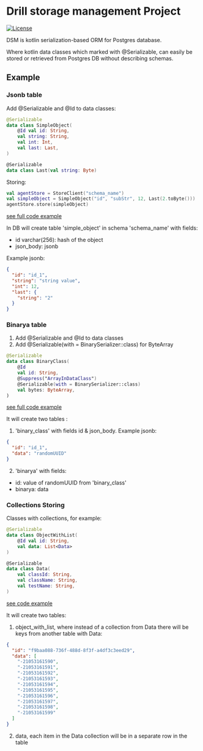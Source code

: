 # Drill storage management Project

[![License](https://camo.githubusercontent.com/8e7da7b6b632d5ef4bce9a550a5d5cfe400ca1fe/68747470733a2f2f696d672e736869656c64732e696f2f62616467652f6c6963656e73652d4170616368652532304c6963656e7365253230322e302d626c75652e7376673f7374796c653d666c6174)](http://www.apache.org/licenses/LICENSE-2.0)

DSM is kotlin serialization-based ORM for Postgres database.

Where kotlin data classes which marked with @Serializable, can easily be stored or retrieved from Postgres DB without
describing schemas.

## Example

### Jsonb table

Add @Serializable and @Id to data classes:
```kotlin
@Serializable
data class SimpleObject(
    @Id val id: String,
    val string: String,
    val int: Int,
    val last: Last,
)

@Serializable
data class Last(val string: Byte)
```

Storing:
```kotlin
val agentStore = StoreClient("schema_name")
val simpleObject = SimpleObject("id", "subStr", 12, Last(2.toByte()))
agentStore.store(simpleObject)
```

[see full code example](src/test/kotlin/DsmCoreTest.kt)

In DB will create table 'simple_object' in schema 'schema_name' with fields:
- id varchar(256): hash of the object
- json_body: jsonb

Example jsonb:
```json
{
  "id": "id_1",
  "string": "string value",
  "int": 12,
  "last": {
    "string": "2"
  }
}
```

### Binarya table

1) Add @Serializable and @Id to data classes
2) Add @Serializable(with = BinarySerializer::class) for ByteArray
```kotlin
@Serializable
data class BinaryClass(
    @Id
    val id: String,
    @Suppress("ArrayInDataClass")
    @Serializable(with = BinarySerializer::class)
    val bytes: ByteArray,
)
```

[see full code example](src/test/kotlin/BinaryTest.kt)

It will create two tables :
1) 'binary_class' with fields id & json_body. Example jsonb:
```json
{
  "id": "id_1",
  "data": "randomUUID"
}
```
2) 'binarya' with fields:
- id: value of randomUUID from 'binary_class'
- binarya: data

### Collections Storing

Classes with collections, for example:
```kotlin
@Serializable
data class ObjectWithList(
    @Id val id: String,
    val data: List<Data>
)

@Serializable
data class Data(
    val classId: String,
    val className: String,
    val testName: String,
)
```

[see code example](src/test/kotlin/StoreCollections.kt)

It will create two tables:
1) object_with_list, where instead of a collection from Data there will be keys from another table with Data:
```json
{
  "id": "f9baa088-736f-488d-8f3f-a4df3c3eed29",
  "data": [
    "-21053161590",
    "-21053161591",
    "-21053161592",
    "-21053161593",
    "-21053161594",
    "-21053161595",
    "-21053161596",
    "-21053161597",
    "-21053161598",
    "-21053161599"
  ]
}
```
2) data, each item in the Data collection will be in a separate row in the table
